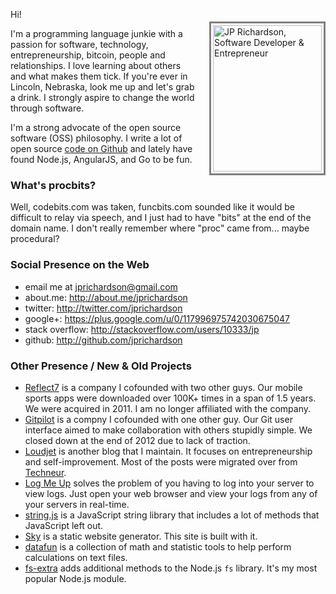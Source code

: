 <!--
author: JP Richardson
publish: 2013-08-20
title: About
-->

<a href="http://procbits.files.wordpress.com/2009/03/twitter.jpg"><img src="http://procbits.files.wordpress.com/2009/03/twitter.jpg" alt="JP Richardson, Software Developer & Entrepreneur" title="JP Richardson" width="174" height="234" style="float:right; padding: 3px; border: 3px solid gray; margin-left: 20px; margin-top: 20px; " /></a>

Hi!

I'm a programming language junkie with a passion for software, technology, entrepreneurship, bitcoin, people and relationships. I love learning about others and what makes them tick. If you're ever in Lincoln, Nebraska, look me up and let's grab a drink. I strongly aspire to change the world through software.

I'm a strong advocate of the open source software (OSS) philosophy. I write a lot of open source [code on Github][github] and lately have found Node.js, AngularJS, and Go to be fun.


### What's procbits?

Well, codebits.com was taken, funcbits.com sounded like it would be difficult to relay via speech, and I just had to have "bits" at the end of the domain name. I don't really remember where "proc" came from... maybe procedural? 



### Social Presence on the Web

- email me at jprichardson@gmail.com
- about.me: http://about.me/jprichardson
- twitter: http://twitter.com/jprichardson
- google+: https://plus.google.com/u/0/117996975742030675047
- stack overflow: http://stackoverflow.com/users/10333/jp
- github: http://github.com/jprichardson


### Other Presence / New & Old Projects

- [Reflect7](http://reflect7.com) is a company I cofounded with two other guys. Our mobile sports apps were downloaded over 100K+ times in a span of 1.5 years. We were acquired in 2011. I am no longer affiliated with the company.
- [Gitpilot](http://gitpilot.com) is a compny I cofounded with one other guy. Our Git user interface aimed to make collaboration with others stupidly simple. We closed down at the end of 2012 due to lack of traction.
- [Loudjet](http://loudjet.com) is another blog that I maintain. It focuses on entrepreneurship and self-improvement. Most of the posts were migrated over from [Techneur](http://techneur.com).
- [Log Me Up](http://logmeup.com) solves the problem of you having to log into your server to view logs. Just open your web browser and view your logs from any of your servers in real-time.
- [string.js](http://stringjs.com) is a JavaScript string library that includes a lot of methods that JavaScript left out.
- [Sky](https://github.com/skywrite) is a static website generator. This site is built with it.
- [datafun](http://datafun.org) is a collection of math and statistic tools to help perform calculations on text files.
- [fs-extra](https://github.com/jprichardson/node-fs-extra) adds additional methods to the Node.js `fs` library. It's my most popular Node.js module.


[github]: http://github.com/jprichardson